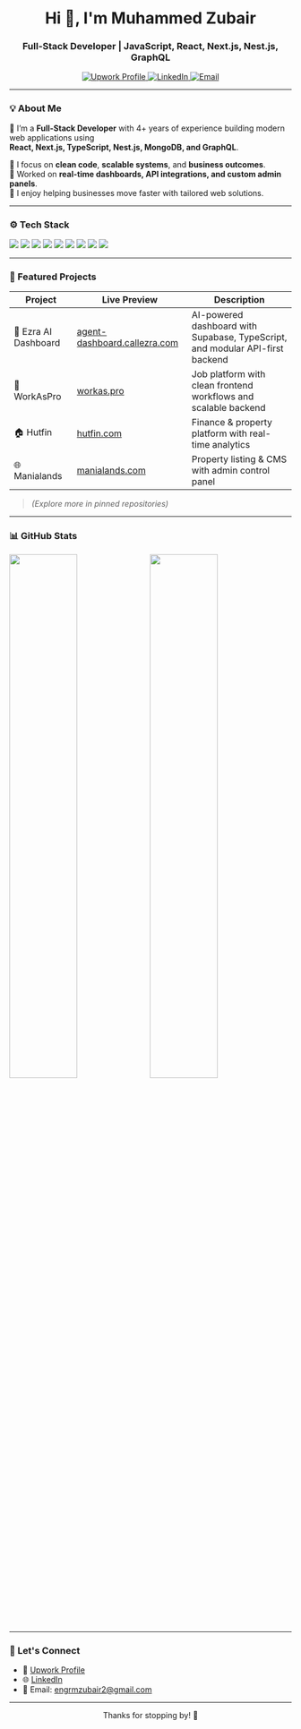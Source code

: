 <h1 align="center">Hi 👋, I'm Muhammed Zubair</h1>
<h3 align="center">Full-Stack Developer | JavaScript, React, Next.js, Nest.js, GraphQL</h3>

<p align="center">
  <a href="https://www.upwork.com/freelancers/~01210337c0f3d2a0be" target="_blank">
    <img src="https://img.shields.io/badge/Upwork-Profile-6fda44?style=for-the-badge&logo=upwork&logoColor=white" alt="Upwork Profile" />
  </a>
  <a href="https://www.linkedin.com/in/zubair66/" target="_blank">
    <img src="https://img.shields.io/badge/LinkedIn-Connect-blue?style=for-the-badge&logo=linkedin&logoColor=white" alt="LinkedIn" />
  </a>
  <a href="mailto:engrmzubair2@gmail.com">
    <img src="https://img.shields.io/badge/Email-Contact-red?style=for-the-badge&logo=gmail&logoColor=white" alt="Email" />
  </a>
</p>

---

### 💡 About Me

🔹 I’m a **Full-Stack Developer** with 4+ years of experience building modern web applications using  
**React, Next.js, TypeScript, Nest.js, MongoDB, and GraphQL**.

🔹 I focus on **clean code**, **scalable systems**, and **business outcomes**.  
🔹 Worked on **real-time dashboards, API integrations, and custom admin panels**.  
🔹 I enjoy helping businesses move faster with tailored web solutions.

---

### ⚙️ Tech Stack

<p align="left">
  <img src="https://img.shields.io/badge/React-61DAFB?style=flat&logo=react&logoColor=black" />
  <img src="https://img.shields.io/badge/Next.js-000000?style=flat&logo=next.js" />
  <img src="https://img.shields.io/badge/Node.js-339933?style=flat&logo=node.js&logoColor=white" />
  <img src="https://img.shields.io/badge/NestJS-E0234E?style=flat&logo=nestjs&logoColor=white" />
  <img src="https://img.shields.io/badge/MongoDB-47A248?style=flat&logo=mongodb&logoColor=white" />
  <img src="https://img.shields.io/badge/GraphQL-E10098?style=flat&logo=graphql&logoColor=white" />
  <img src="https://img.shields.io/badge/TypeScript-007ACC?style=flat&logo=typescript&logoColor=white" />
  <img src="https://img.shields.io/badge/Firebase-FFCA28?style=flat&logo=firebase&logoColor=black" />
  <img src="https://img.shields.io/badge/TailwindCSS-06B6D4?style=flat&logo=tailwind-css&logoColor=white" />
</p>

---

### 🚀 Featured Projects

| Project      | Live Preview | Description |
| ------------ | ------------ | ----------- |
| 🧠 Ezra AI Dashboard | [agent-dashboard.callezra.com](https://agent-dashboard.callezra.com) | AI-powered dashboard with Supabase, TypeScript, and modular API-first backend |
| 💼 WorkAsPro | [workas.pro](https://workas.pro) | Job platform with clean frontend workflows and scalable backend |
| 🏠 Hutfin | [hutfin.com](https://hutfin.com) | Finance & property platform with real-time analytics |
| 🌐 Manialands | [manialands.com](https://manialands.com) | Property listing & CMS with admin control panel |

> *(Explore more in pinned repositories)*

---

### 📊 GitHub Stats

<p align="left">
  <img src="https://github-readme-stats.vercel.app/api?username=engrmzubair&show_icons=true&hide_title=true&theme=default" width="49%" />
  <img src="https://github-readme-stats.vercel.app/api/top-langs/?username=engrmzubair&layout=compact&theme=default" width="49%" />
</p>

---

### 💬 Let's Connect

- 💼 [Upwork Profile](https://www.upwork.com/freelancers/~01210337c0f3d2a0be)
- 🌐 [LinkedIn](https://www.linkedin.com/in/zubair66/)
- 📧 Email: engrmzubair2@gmail.com

---

<p align="center">Thanks for stopping by! 🚀</p>
